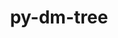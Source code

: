 ---
title: "py-dm-tree"
layout: cache
categories: [package, develop-2024-08-04]
meta: {"versions": ["0.1.8"], "compilers": ["gcc@=11.4.0"], "oss": ["ubuntu22.04"], "platforms": ["linux"], "targets": ["x86_64_v3"], "stacks": ["ml-linux-x86_64-cpu", "ml-linux-x86_64-cuda", "ml-linux-x86_64-rocm", "root"], "num_specs": 2, "num_specs_by_stack": {"ml-linux-x86_64-cpu": 1, "ml-linux-x86_64-rocm": 1, "root": 2, "ml-linux-x86_64-cuda": 1}}
spec_details: [{"hash": "htnfvmxjyqyg3zktfyaoxdsqlku5yeth", "compiler": "gcc@=11.4.0", "versions": ["0.1.8"], "os": "ubuntu22.04", "platform": "linux", "target": "x86_64_v3", "variants": ["build_system=python_pip"], "stacks": ["ml-linux-x86_64-cpu", "ml-linux-x86_64-rocm", "root", "ml-linux-x86_64-cuda"], "size": "-", "tarball": "https://binaries.spack.io/develop-2024-08-04/build_cache/linux-ubuntu22.04-x86_64_v3/gcc-11.4.0/py-dm-tree-0.1.8/linux-ubuntu22.04-x86_64_v3-gcc-11.4.0-py-dm-tree-0.1.8-htnfvmxjyqyg3zktfyaoxdsqlku5yeth.spack"}, {"hash": "u2gf6rhd644o6i6md72u2v4r3rz6tfh2", "compiler": "gcc@=11.4.0", "versions": ["0.1.8"], "os": "ubuntu22.04", "platform": "linux", "target": "x86_64_v3", "variants": ["build_system=python_pip"], "stacks": ["root"], "size": "-", "tarball": "https://binaries.spack.io/develop-2024-08-04/build_cache/linux-ubuntu22.04-x86_64_v3/gcc-11.4.0/py-dm-tree-0.1.8/linux-ubuntu22.04-x86_64_v3-gcc-11.4.0-py-dm-tree-0.1.8-u2gf6rhd644o6i6md72u2v4r3rz6tfh2.spack"}]
---